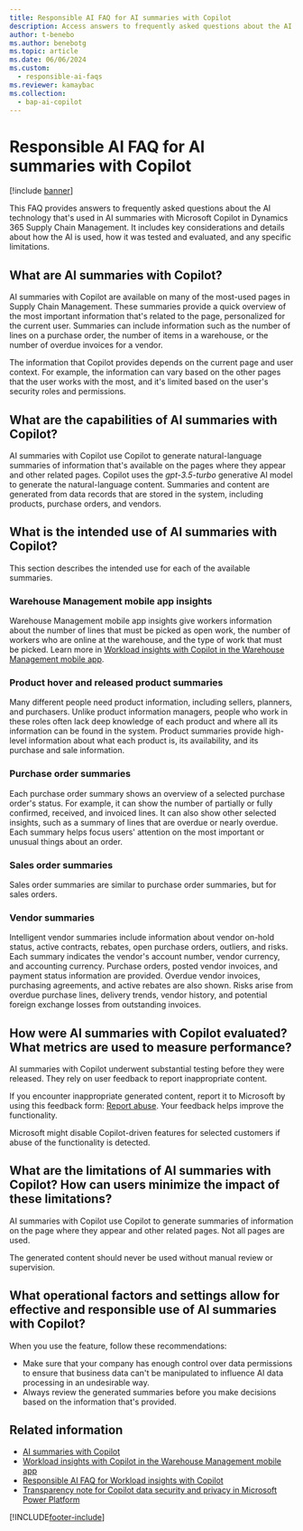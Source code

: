 ```yaml
---
title: Responsible AI FAQ for AI summaries with Copilot
description: Access answers to frequently asked questions about the AI technology that's used in AI summaries with Microsoft Copilot in Dynamics 365 Supply Chain Management.
author: t-benebo
ms.author: benebotg
ms.topic: article
ms.date: 06/06/2024
ms.custom:
  - responsible-ai-faqs
ms.reviewer: kamaybac
ms.collection:
  - bap-ai-copilot
---
```


# Responsible AI FAQ for AI summaries with Copilot

[!include [banner](../includes/banner.md)]

This FAQ provides answers to frequently asked questions about the AI technology that's used in AI summaries with Microsoft Copilot in Dynamics 365 Supply Chain Management. It includes key considerations and details about how the AI is used, how it was tested and evaluated, and any specific limitations.

## What are AI summaries with Copilot?

AI summaries with Copilot are available on many of the most-used pages in Supply Chain Management. These summaries provide a quick overview of the most important information that's related to the page, personalized for the current user. Summaries can include information such as the number of lines on a purchase order, the number of items in a warehouse, or the number of overdue invoices for a vendor.

The information that Copilot provides depends on the current page and user context. For example, the information can vary based on the other pages that the user works with the most, and it's limited based on the user's security roles and permissions.

## What are the capabilities of AI summaries with Copilot?

AI summaries with Copilot use Copilot to generate natural-language summaries of information that's available on the pages where they appear and other related pages. Copilot uses the *gpt-3.5-turbo* generative AI model to generate the natural-language content. Summaries and content are generated from data records that are stored in the system, including products, purchase orders, and vendors.

## What is the intended use of AI summaries with Copilot?

This section describes the intended use for each of the available summaries.

### Warehouse Management mobile app insights

Warehouse Management mobile app insights give workers information about the number of lines that must be picked as open work, the number of workers who are online at the warehouse, and the type of work that must be picked. Learn more in [Workload insights with Copilot in the Warehouse Management mobile app](warehousing/warehouse-management-mobile-app-insights.md).

### Product hover and released product summaries

Many different people need product information, including sellers, planners, and purchasers. Unlike product information managers, people who work in these roles often lack deep knowledge of each product and where all its information can be found in the system. Product summaries provide high-level information about what each product is, its availability, and its purchase and sale information.

### Purchase order summaries

Each purchase order summary shows an overview of a selected purchase order's status. For example, it can show the number of partially or fully confirmed, received, and invoiced lines. It can also show other selected insights, such as a summary of lines that are overdue or nearly overdue. Each summary helps focus users' attention on the most important or unusual things about an order.

### Sales order summaries

Sales order summaries are similar to purchase order summaries, but for sales orders.

### Vendor summaries

Intelligent vendor summaries include information about vendor on-hold status, active contracts, rebates, open purchase orders, outliers, and risks. Each summary indicates the vendor's account number, vendor currency, and accounting currency. Purchase orders, posted vendor invoices, and payment status information are provided. Overdue vendor invoices, purchasing agreements, and active rebates are also shown. Risks arise from overdue purchase lines, delivery trends, vendor history, and potential foreign exchange losses from outstanding invoices.

## How were AI summaries with Copilot evaluated? What metrics are used to measure performance?

AI summaries with Copilot underwent substantial testing before they were released. They rely on user feedback to report inappropriate content.

If you encounter inappropriate generated content, report it to Microsoft by using this feedback form: [Report abuse](https://msrc.microsoft.com/report). Your feedback helps improve the functionality.

Microsoft might disable Copilot-driven features for selected customers if abuse of the functionality is detected.

## What are the limitations of AI summaries with Copilot? How can users minimize the impact of these limitations?

AI summaries with Copilot use Copilot to generate summaries of information on the page where they appear and other related pages. Not all pages are used.

The generated content should never be used without manual review or supervision.

## What operational factors and settings allow for effective and responsible use of AI summaries with Copilot?

When you use the feature, follow these recommendations:

- Make sure that your company has enough control over data permissions to ensure that business data can't be manipulated to influence AI data processing in an undesirable way.
- Always review the generated summaries before you make decisions based on the information that's provided.

## Related information

- [AI summaries with Copilot](get-started/copilot-summaries-overview.md)
- [Workload insights with Copilot in the Warehouse Management mobile app](warehousing/warehouse-management-mobile-app-insights.md)
- [Responsible AI FAQ for Workload insights with Copilot](faq-wma-copilot.md)
- [Transparency note for Copilot data security and privacy in Microsoft Power Platform](/power-platform/transparency-note-copilot-data-security-privacy)

[!INCLUDE[footer-include](../includes/footer-banner.md)]
